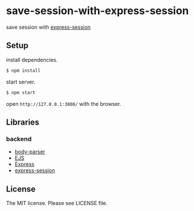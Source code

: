# save-session-with-express-session

save session with [express-session](https://github.com/expressjs/session)

## Setup

install dependencies.

```sh
$ npm install
```

start server.

```sh
$ npm start
```

open `http://127.0.0.1:3000/` with the browser.

## Libraries

### backend

- [body-parser](https://github.com/expressjs/body-parser/)
- [EJS](https://github.com/mde/ejs/)
- [Express](http://expressjs.com/)
- [express-session](https://github.com/expressjs/session/)

## License

The MIT license. Please see LICENSE file.
